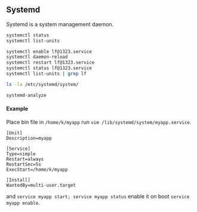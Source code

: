 Systemd
-

Systemd is a system management daemon.

````sh
systemctl status
systemctl list-units

systemctl enable lf@1323.service
systemctl daemon-reload
systemctl restart lf@1323.service
systemctl status lf@1323.service
systemctl list-units | grep lf

ls -la /etc/systemd/system/

systemd-analyze
````

#### Example

Place bin file in `/home/k/myapp`
run `vim /lib/systemd/system/myapp.service`.

````
[Unit]
Description=myapp

[Service]
Type=simple
Restart=always
RestartSec=5s
ExecStart=/home/k/myapp

[Install]
WantedBy=multi-user.target
````

and `service myapp start; service myapp status`
enable it on boot `service myapp enable`.
